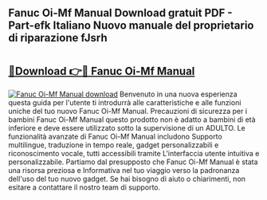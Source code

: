 ## Fanuc Oi-Mf Manual Download gratuit PDF - Part-efk Italiano Nuovo manuale del proprietario di riparazione fJsrh

# <h2><a href="http://dfadfi.blite.top/?on=Fanuc+Oi-Mf+Manual">🔗Download 👉🔴 Fanuc Oi-Mf Manual</a></h2>

[![Fanuc Oi-Mf Manual download](https://i.imgur.com/lujVjoI.png)](http://dfadfi.blite.top/?on=Fanuc+Oi-Mf+Manual)
Benvenuto in una nuova esperienza questa guida per l'utente ti introdurrà alle caratteristiche e alle funzioni uniche del tuo nuovo Fanuc Oi-Mf Manual. Precauzioni di sicurezza per i bambini Fanuc Oi-Mf Manual questo prodotto non è adatto a bambini di età inferiore e deve essere utilizzato sotto la supervisione di un ADULTO. Le funzionalità avanzate di Fanuc Oi-Mf Manual includono Supporto multilingue, traduzione in tempo reale, gadget personalizzabili e riconoscimento vocale, tutti accessibili tramite L'interfaccia utente intuitiva e personalizzabile. Partiamo dal presupposto che Fanuc Oi-Mf Manual è stata una risorsa preziosa e Informativa nel tuo viaggio verso la padronanza dell'uso del tuo nuovo gadget. Se hai bisogno di aiuto o chiarimenti, non esitare a contattare il nostro team di supporto.
